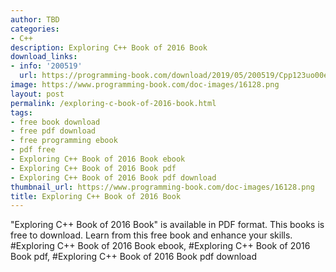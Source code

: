 ```yaml
---
author: TBD
categories:
- C++
description: Exploring C++ Book of 2016 Book
download_links:
- info: '200519'
  url: https://programming-book.com/download/2019/05/200519/Cpp123uo00es0208.pdf
image: https://www.programming-book.com/doc-images/16128.png
layout: post
permalink: /exploring-c-book-of-2016-book.html
tags:
- free book download
- free pdf download
- free programming ebook
- pdf free
- Exploring C++ Book of 2016 Book ebook
- Exploring C++ Book of 2016 Book pdf
- Exploring C++ Book of 2016 Book pdf download
thumbnail_url: https://www.programming-book.com/doc-images/16128.png
title: Exploring C++ Book of 2016 Book
---
```


 
<div class="item-desc text-justify">
  "Exploring C++ Book of 2016 Book" is available in PDF format. This books is free to download. Learn from this free book and enhance your skills.
  <br>
  #Exploring C++ Book of 2016 Book ebook, #Exploring C++ Book of 2016 Book pdf, #Exploring C++ Book of 2016 Book pdf download
</div>